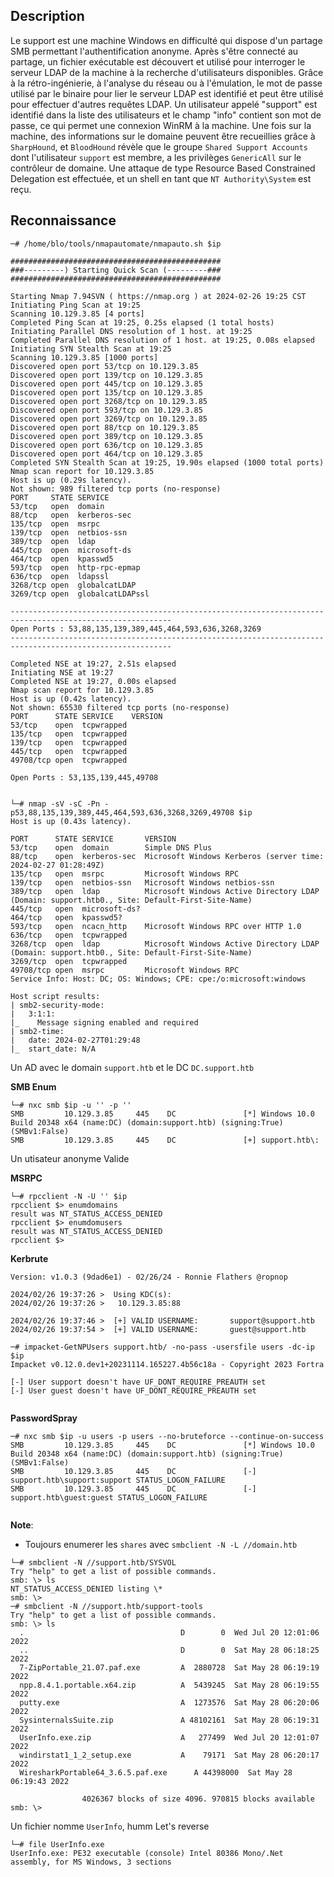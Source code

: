 ## Description
Le support est une machine Windows en difficulté qui dispose d'un partage SMB permettant l'authentification anonyme. Après s'être connecté au partage, un fichier exécutable est découvert et utilisé pour interroger le serveur LDAP de la machine à la recherche d'utilisateurs disponibles. Grâce à la rétro-ingénierie, à l'analyse du réseau ou à l'émulation, le mot de passe utilisé par le binaire pour lier le serveur LDAP est identifié et peut être utilisé pour effectuer d'autres requêtes LDAP. Un utilisateur appelé "support" est identifié dans la liste des utilisateurs et le champ "info" contient son mot de passe, ce qui permet une connexion WinRM à la machine. Une fois sur la machine, des informations sur le domaine peuvent être recueillies grâce à `SharpHound`, et `BloodHound` révèle que le groupe `Shared Support Accounts` dont l'utilisateur `support` est membre, a les privilèges `GenericAll` sur le contrôleur de domaine. Une attaque de type Resource Based Constrained Delegation est effectuée, et un shell en tant que `NT Authority\System` est reçu.


## Reconnaissance
```
─# /home/blo/tools/nmapautomate/nmapauto.sh $ip

###############################################
###---------) Starting Quick Scan (---------###
###############################################

Starting Nmap 7.94SVN ( https://nmap.org ) at 2024-02-26 19:25 CST
Initiating Ping Scan at 19:25
Scanning 10.129.3.85 [4 ports]
Completed Ping Scan at 19:25, 0.25s elapsed (1 total hosts)
Initiating Parallel DNS resolution of 1 host. at 19:25
Completed Parallel DNS resolution of 1 host. at 19:25, 0.08s elapsed
Initiating SYN Stealth Scan at 19:25
Scanning 10.129.3.85 [1000 ports]
Discovered open port 53/tcp on 10.129.3.85
Discovered open port 139/tcp on 10.129.3.85
Discovered open port 445/tcp on 10.129.3.85
Discovered open port 135/tcp on 10.129.3.85
Discovered open port 3268/tcp on 10.129.3.85
Discovered open port 593/tcp on 10.129.3.85
Discovered open port 3269/tcp on 10.129.3.85
Discovered open port 88/tcp on 10.129.3.85
Discovered open port 389/tcp on 10.129.3.85
Discovered open port 636/tcp on 10.129.3.85
Discovered open port 464/tcp on 10.129.3.85
Completed SYN Stealth Scan at 19:25, 19.90s elapsed (1000 total ports)
Nmap scan report for 10.129.3.85
Host is up (0.29s latency).
Not shown: 989 filtered tcp ports (no-response)
PORT     STATE SERVICE
53/tcp   open  domain
88/tcp   open  kerberos-sec
135/tcp  open  msrpc
139/tcp  open  netbios-ssn
389/tcp  open  ldap
445/tcp  open  microsoft-ds
464/tcp  open  kpasswd5
593/tcp  open  http-rpc-epmap
636/tcp  open  ldapssl
3268/tcp open  globalcatLDAP
3269/tcp open  globalcatLDAPssl

----------------------------------------------------------------------------------------------------------
Open Ports : 53,88,135,139,389,445,464,593,636,3268,3269                                                                                                     
----------------------------------------------------------------------------------------------------------                                                   

Completed NSE at 19:27, 2.51s elapsed
Initiating NSE at 19:27
Completed NSE at 19:27, 0.00s elapsed
Nmap scan report for 10.129.3.85
Host is up (0.42s latency).
Not shown: 65530 filtered tcp ports (no-response)
PORT      STATE SERVICE    VERSION
53/tcp    open  tcpwrapped
135/tcp   open  tcpwrapped
139/tcp   open  tcpwrapped
445/tcp   open  tcpwrapped
49708/tcp open  tcpwrapped

Open Ports : 53,135,139,445,49708 


└─# nmap -sV -sC -Pn -p53,88,135,139,389,445,464,593,636,3268,3269,49708 $ip            
Host is up (0.43s latency).

PORT      STATE SERVICE       VERSION
53/tcp    open  domain        Simple DNS Plus
88/tcp    open  kerberos-sec  Microsoft Windows Kerberos (server time: 2024-02-27 01:28:49Z)
135/tcp   open  msrpc         Microsoft Windows RPC
139/tcp   open  netbios-ssn   Microsoft Windows netbios-ssn
389/tcp   open  ldap          Microsoft Windows Active Directory LDAP (Domain: support.htb0., Site: Default-First-Site-Name)
445/tcp   open  microsoft-ds?
464/tcp   open  kpasswd5?
593/tcp   open  ncacn_http    Microsoft Windows RPC over HTTP 1.0
636/tcp   open  tcpwrapped
3268/tcp  open  ldap          Microsoft Windows Active Directory LDAP (Domain: support.htb0., Site: Default-First-Site-Name)
3269/tcp  open  tcpwrapped
49708/tcp open  msrpc         Microsoft Windows RPC
Service Info: Host: DC; OS: Windows; CPE: cpe:/o:microsoft:windows

Host script results:
| smb2-security-mode: 
|   3:1:1: 
|_    Message signing enabled and required
| smb2-time: 
|   date: 2024-02-27T01:29:48
|_  start_date: N/A

```

Un AD avec le domain `support.htb` et le DC `DC.support.htb`

**SMB Enum**
```
└─# nxc smb $ip -u '' -p '' 
SMB         10.129.3.85     445    DC               [*] Windows 10.0 Build 20348 x64 (name:DC) (domain:support.htb) (signing:True) (SMBv1:False)
SMB         10.129.3.85     445    DC               [+] support.htb\: 

```
Un utisateur anonyme Valide

**MSRPC**
```
└─# rpcclient -N -U '' $ip
rpcclient $> enumdomains
result was NT_STATUS_ACCESS_DENIED
rpcclient $> enumdomusers
result was NT_STATUS_ACCESS_DENIED
rpcclient $> 
```

**Kerbrute**
```
Version: v1.0.3 (9dad6e1) - 02/26/24 - Ronnie Flathers @ropnop

2024/02/26 19:37:26 >  Using KDC(s):
2024/02/26 19:37:26 >   10.129.3.85:88

2024/02/26 19:37:46 >  [+] VALID USERNAME:       support@support.htb
2024/02/26 19:37:54 >  [+] VALID USERNAME:       guest@support.htb

─# impacket-GetNPUsers support.htb/ -no-pass -usersfile users -dc-ip $ip                     
Impacket v0.12.0.dev1+20231114.165227.4b56c18a - Copyright 2023 Fortra

[-] User support doesn't have UF_DONT_REQUIRE_PREAUTH set
[-] User guest doesn't have UF_DONT_REQUIRE_PREAUTH set
                                                        
```

**PasswordSpray**

```
─# nxc smb $ip -u users -p users --no-bruteforce --continue-on-success
SMB         10.129.3.85     445    DC               [*] Windows 10.0 Build 20348 x64 (name:DC) (domain:support.htb) (signing:True) (SMBv1:False)
SMB         10.129.3.85     445    DC               [-] support.htb\support:support STATUS_LOGON_FAILURE 
SMB         10.129.3.85     445    DC               [-] support.htb\guest:guest STATUS_LOGON_FAILURE 


```

**Note**:
- Toujours enumerer les `shares` avec `smbclient -N -L //domain.htb`
```
└─# smbclient -N //support.htb/SYSVOL
Try "help" to get a list of possible commands.
smb: \> ls
NT_STATUS_ACCESS_DENIED listing \*
smb: \> 
─# smbclient -N //support.htb/support-tools
Try "help" to get a list of possible commands.
smb: \> ls
  .                                   D        0  Wed Jul 20 12:01:06 2022
  ..                                  D        0  Sat May 28 06:18:25 2022
  7-ZipPortable_21.07.paf.exe         A  2880728  Sat May 28 06:19:19 2022
  npp.8.4.1.portable.x64.zip          A  5439245  Sat May 28 06:19:55 2022
  putty.exe                           A  1273576  Sat May 28 06:20:06 2022
  SysinternalsSuite.zip               A 48102161  Sat May 28 06:19:31 2022
  UserInfo.exe.zip                    A   277499  Wed Jul 20 12:01:07 2022
  windirstat1_1_2_setup.exe           A    79171  Sat May 28 06:20:17 2022
  WiresharkPortable64_3.6.5.paf.exe      A 44398000  Sat May 28 06:19:43 2022

                4026367 blocks of size 4096. 970815 blocks available
smb: \> 
```
Un fichier nomme `UserInfo`, humm Let's reverse

```
└─# file UserInfo.exe   
UserInfo.exe: PE32 executable (console) Intel 80386 Mono/.Net assembly, for MS Windows, 3 sections


```